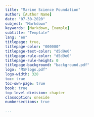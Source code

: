 ```yaml
---
title: "Marine Science Foundation"
author: [Author Name]
date: "07-30-2020"
subject: "Markdown"
keywords: [Markdown, Example]
subtitle: "Template"
lang: "en"
titlepage: true,
titlepage-color: "000000"
titlepage-text-color: "d5d9e0"
titlepage-rule-color: "d5d9e0"
titlepage-rule-height: 0
titlepage-background: "background.pdf"
logo: "MSFlogo.pdf"
logo-width: 320
toc: true
toc-own-page: true
book: true
top-level-division: chapter
classoption: oneside
numbersections: true

...
```

